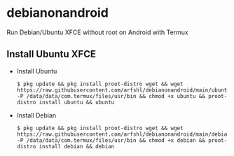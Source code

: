 # debianonandroid
Run Debian/Ubuntu XFCE without root on Android with Termux
## Install Ubuntu XFCE
- Install Ubuntu

      $ pkg update && pkg install proot-distro wget && wget https://raw.githubusercontent.com/arfshl/debianonandroid/main/ubuntu -P /data/data/com.termux/files/usr/bin && chmod +x ubuntu && proot-distro install ubuntu && ubuntu

- Install Debian

      $ pkg update && pkg install proot-distro wget && wget https://raw.githubusercontent.com/arfshl/debianonandroid/main/debian -P /data/data/com.termux/files/usr/bin && chmod +x debian && proot-distro install debian && debian
